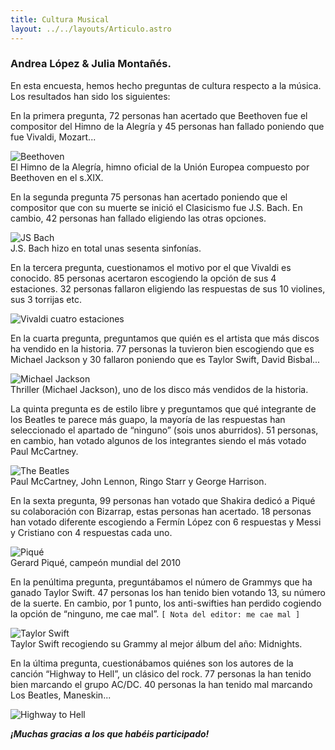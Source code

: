 ```yaml
---
title: Cultura Musical
layout: ../../layouts/Articulo.astro
---
```


### Andrea López & Julia Montañés.

En esta encuesta, hemos hecho preguntas de cultura respecto a la música. Los
resultados han sido los siguientes:  
  
En la primera pregunta, 72 personas han acertado que Beethoven fue el compositor
del Himno de la Alegría y 45 personas han fallado poniendo que fue Vivaldi,
Mozart...

![Beethoven](https://i.pinimg.com/originals/f4/99/80/f49980310ca31c30e325aa3928ca145c.jpg)  
El Himno de la Alegría, himno oficial de la Unión Europea compuesto por Beethoven en el s.XIX.

En la segunda pregunta 75 personas han acertado poniendo que el compositor que
con su muerte se inició el Clasicismo fue J.S. Bach. En cambio, 42 personas han
fallado eligiendo las otras opciones.

![JS Bach](https://cdn.britannica.com/61/114461-050-E9206DB5/Johann-Sebastian-Bach-oil-canvas-Elias-Gottlieb-1746.jpg)  
J.S. Bach hizo en total unas sesenta sinfonías.

En la tercera pregunta, cuestionamos el motivo por el que Vivaldi es conocido. 85
personas acertaron escogiendo la opción de sus 4 estaciones. 32 personas fallaron
eligiendo las respuestas de sus 10 violines, sus 3 torrijas etc.

![Vivaldi cuatro estaciones](https://iscale.iheart.com/catalog/album/72443121)

En la cuarta pregunta, preguntamos que quién es el artista que más discos ha
vendido en la historia. 77 personas la tuvieron bien escogiendo que es Michael
Jackson y 30 fallaron poniendo que es Taylor Swift, David Bisbal...  

![Michael Jackson](https://external-content.duckduckgo.com/iu/?u=http%3A%2F%2Fimages2.fanpop.com%2Fimage%2Fphotos%2F10700000%2FClose-Up-Large-Photo-michael-jackson-10731676-1267-1333.jpg&f=1&nofb=1&ipt=e5a4cfa8571e256915da45127e98cd6fcc3f6db086d680293287ce51d2ce47fb&ipo=images)  
Thriller (Michael Jackson), uno de los disco más vendidos de la historia.

La quinta pregunta es de estilo libre y preguntamos que qué integrante de los
Beatles te parece más guapo, la mayoría de las respuestas han seleccionado el
apartado de “ninguno” (sois unos aburridos). 51 personas, en cambio, han votado
algunos de los integrantes siendo el más votado Paul
McCartney.

![The Beatles](https://external-content.duckduckgo.com/iu/?u=https%3A%2F%2Fwww.mondosonoro.com%2Fwp-content%2Fuploads%2F2015%2F03%2Fthe-beatles.jpg&f=1&nofb=1&ipt=822c4efef9ebaf53e982a74f4ed808370f7d5f55b904e73ac283a72d7939ee91&ipo=images)  
Paul McCartney, John Lennon, Ringo Starr y George Harrison.

En la sexta pregunta, 99 personas han votado que Shakira dedicó a Piqué su
colaboración con Bizarrap, estas personas han acertado. 18 personas han votado
diferente escogiendo a Fermín López con 6 respuestas y Messi y Cristiano con 4
respuestas cada uno.

![Piqué](https://external-content.duckduckgo.com/iu/?u=https%3A%2F%2Fshort-biography.com%2Fwp-content%2Fuploads%2Fgerard-pique%2FGerard-Pique-768x768.jpg&f=1&nofb=1&ipt=808b1ce9d82013814ae06c08fb873dbebd0452cf7d53b3cdec0bf47e72e601c6&ipo=images)  
Gerard Piqué, campeón mundial del 2010

En la penúltima pregunta, preguntábamos el número de Grammys que ha ganado
Taylor Swift. 47 personas los han tenido bien votando 13, su número de la suerte.
En cambio, por 1 punto, los anti-swifties han perdido cogiendo la opción de
“ninguno, me cae mal”. `[ Nota del editor: me cae mal ]`

![Taylor Swift](https://external-content.duckduckgo.com/iu/?u=https%3A%2F%2Fi8.amplience.net%2Fi%2Fnaras%2FTaylor-Swift-AOTY-2024-GRAMMYs&f=1&nofb=1&ipt=147f3ab5b39ed2fbf2efb4e78d0de381bde16ceafe4531776c8a36554e2dae5a&ipo=images)  
Taylor Swift recogiendo su Grammy al mejor álbum del año: Midnights.

En la última pregunta, cuestionábamos quiénes son los autores de la canción
“Highway to Hell”, un clásico del rock. 77 personas la han tenido bien marcando el
grupo AC/DC. 40 personas la han tenido mal marcando Los Beatles, Maneskin...

![Highway to Hell](https://external-content.duckduckgo.com/iu/?u=http%3A%2F%2F4.bp.blogspot.com%2F--ghzpICA0DM%2FTxr77v7IkmI%2FAAAAAAAADT8%2FhVRzoPZXIUA%2Fs1600%2Facdc-highway-to-hell-logo-hr.jpg&f=1&nofb=1&ipt=1356e72728e80f293202bf1d0ce0c6a7f4e25c39139b21a0cfc49c390f7b6725&ipo=images)

***¡Muchas gracias a los que habéis participado!***
